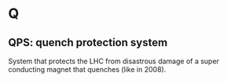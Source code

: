 # Q

## QPS: quench protection system

System that protects the LHC from disastrous damage of a super conducting magnet that quenches (like in 2008).
